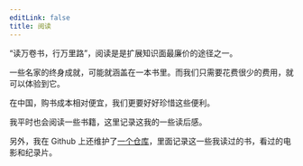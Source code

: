 ```yaml
---
editLink: false
title: 阅读
---
```


“读万卷书，行万里路”，阅读是是扩展知识面最廉价的途径之一。

一些名家的终身成就，可能就涵盖在一本书里。而我们只需要花费很少的费用，就可以体验到它。

在中国，购书成本相对便宜，我们更要好好珍惜这些便利。

我平时也会阅读一些书籍，这里记录这我的一些读后感。

另外，我在 Github 上还维护了[一个仓库](https://github.com/WangYuLue/personal-recommendation)，里面记录这一些我读过的书，看过的电影和纪录片。
